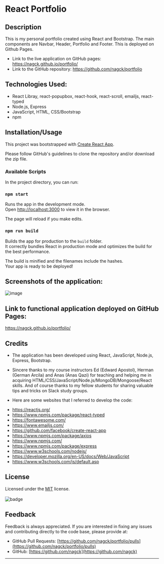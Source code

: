 # React Portfolio
## Description
This is my personal portfolio created using React and Bootstrap. The main components are Navbar, Header, Portfolio and Footer. This is deployed on Github Pages.

- Link to the live application on GitHub pages: https://nagck.github.io/portfolio/
- Link to the GitHub repository: https://github.com/nagck/portfolio

## Technologies Used: 
* React Libray, react-popupbox, react-hook, react-scroll, emailjs, react-typed
* Node.js, Express
* JavaScript, HTML, CSS/Bootstrap
* npm


## Installation/Usage

This project was bootstrapped with [Create React App](https://github.com/facebook/create-react-app).

Please follow GitHub's guidelines to clone the repository and/or download the zip file. 

### Available Scripts

In the project directory, you can run:

### `npm start`

Runs the app in the development mode.\
Open [http://localhost:3000](http://localhost:3000) to view it in the browser.

The page will reload if you make edits.

### `npm run build`

Builds the app for production to the `build` folder.\
It correctly bundles React in production mode and optimizes the build for the best performance.

The build is minified and the filenames include the hashes.\
Your app is ready to be deployed!

## Screenshots of the application:

![image](assets/portfolio.png)


## Link to functional application deployed on GitHub Pages:

https://nagck.github.io/portfolio/

## Credits

- The application has been developed using React, JavaScript, Node.js, Express, Bootstrap. 

- Sincere thanks to my course instructors Ed (Edward Apostol), Herman (German Arcila) and Anas (Anas Qazi) for teaching and helping me in acquiring HTML/CSS/JavaScript/Node.js/MongoDB/Mongoose/React  skills. And of course thanks to my fellow students for sharing valuable tips and tricks on Slack study groups.

- Here are some websites that I referred to develop the code:
* https://reactjs.org/
* https://www.npmjs.com/package/react-typed
* https://fontawesome.com/
* https://www.emailjs.com/
* https://github.com/facebook/create-react-app
* https://www.npmjs.com/package/axios
* https://www.npmjs.com/
* https://www.npmjs.com/package/express
* https://www.w3schools.com/nodejs/
* https://developer.mozilla.org/en-US/docs/Web/JavaScript
* https://www.w3schools.com/js/default.asp


## License
Licensed under the [MIT](https://choosealicense.com/licenses/mit/) license.<br><br>
![badge](https://img.shields.io/badge/license-mit-brightgreen)<br />
## Feedback
Feedback is always appreciated. If you are interested in fixing any issues and contributing directly to the code base, please provide at:
- GitHub Pull Requests: [https://github.com/nagck/portfolio/pulls](https://github.com/nagck/portfolio/pulls)
- GitHub: [https://github.com/nagck](https://github.com/nagck)

---
